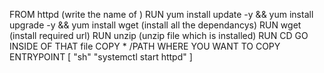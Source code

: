 FROM httpd (write the name of )
RUN yum install update -y && yum install upgrade -y && yum install wget (install all the dependancys)
RUN wget (install required url) 
RUN unzip (unzip file which is installed)
RUN CD GO INSIDE OF THAT file
COPY * /PATH WHERE YOU WANT TO COPY
ENTRYPOINT [ "sh" "systemctl start httpd" ]
